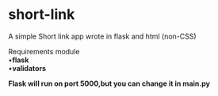 # short-link
A simple Short link app wrote in flask and html (non-CSS)

Requirements module<br>
•**flask**<br>
•**validators**<br>

**Flask will run on port 5000,but you can change it in main.py**
